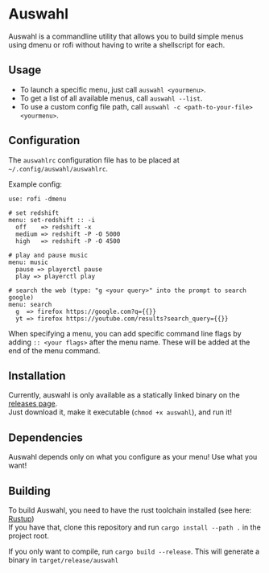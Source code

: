 # Auswahl
Auswahl is a commandline utility that allows you to build simple menus using dmenu or rofi 
without having to write a shellscript for each.

## Usage

- To launch a specific menu, just call `auswahl <yourmenu>`.
- To get a list of all available menus, call `auswahl --list`.
- To use a custom config file path, call `auswahl -c <path-to-your-file> <yourmenu>`.

## Configuration
The `auswahlrc` configuration file has to be placed at `~/.config/auswahl/auswahlrc`.

Example config:
```
use: rofi -dmenu

# set redshift
menu: set-redshift :: -i
  off    => redshift -x
  medium => redshift -P -O 5000
  high   => redshift -P -O 4500

# play and pause music
menu: music
  pause => playerctl pause
  play => playerctl play

# search the web (type: "g <your query>" into the prompt to search google)
menu: search
  g  => firefox https://google.com?q={{}}
  yt => firefox https://youtube.com/results?search_query={{}}

```

When specifying a menu, you can add specific command line flags by adding 
`:: <your flags>` after the menu name. These will be added at the end of the menu command.

## Installation

Currently, auswahl is only available as a statically linked binary on the [releases page](https://github.com/elkowar/Auswahl/releases).  
Just download it, make it executable (`chmod +x auswahl`), and run it!

## Dependencies

Auswahl depends only on what you configure as your menu! Use what you want!

## Building

To build Auswahl, you need to have the rust toolchain installed (see here: [Rustup](https://rustup.rs/))  
If you have that, clone this repository and run `cargo install --path .` in the project root.

If you only want to compile, run `cargo build --release`. This will generate a binary in `target/release/auswahl`

